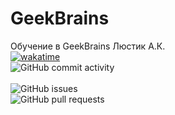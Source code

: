 # GeekBrains
Обучение в GeekBrains Люстик А.К. <br>
[![wakatime](https://wakatime.com/badge/github/lameRER/GeekBrains.svg)](https://wakatime.com/badge/github/lameRER/GeekBrains)<br>
![GitHub commit activity](https://img.shields.io/github/commit-activity/m/lamerer/GeekBrains)<br>
<br>
![GitHub issues](https://img.shields.io/github/issues/lamerer/GeekBrains)<br>
![GitHub pull requests](https://img.shields.io/github/issues-pr/lamerer/GeekBrains)
